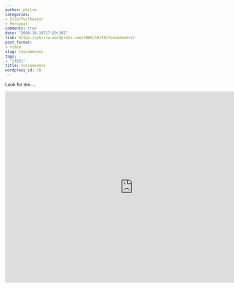 ```yaml
---
author: philrw
categories:
- Film/TV/Theater
- Personal
comments: true
date: "2008-10-19T17:29:30Z"
link: https://philrw.wordpress.com/2008/10/19/tossomeness/
post_format:
- Video
slug: tossomeness
tags:
- '[TOS]'
title: tossomeness
wordpress_id: 78
---
```


Look for me....

<iframe width="816" height="612" src="https://www.youtube.com/embed/JtdgvmYUuuA" frameborder="0" allow="autoplay; encrypted-media" allowfullscreen></iframe>
